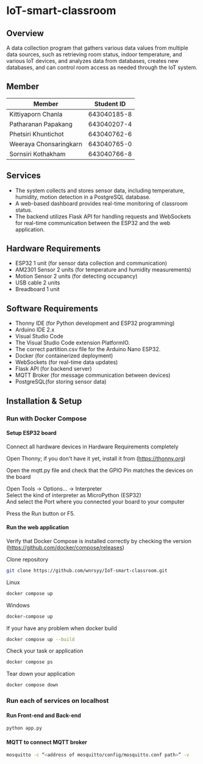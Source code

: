 # IoT-smart-classroom

## Overview

A data collection program that gathers various data values from multiple data sources, such as retrieving room status, indoor temperature, and various IoT devices, and analyzes data from databases, creates new databases, and can control room access as needed through the IoT system.

## Member

| Member                 | Student ID  |
| ---------------------- | ----------- |
| Kittiyaporn Chanla     | 643040185-8 |
| Patharanan Papakang    | 643040207-4 |
| Phetsiri Khuntichot    | 643040762-6 |
| Weeraya Chonsaringkarn | 643040765-0 |
| Sornsiri Kothakham     | 643040766-8 |

## Services

- The system collects and stores sensor data, including temperature, humidity, motion detection in a PostgreSQL database.
- A web-based dashboard provides real-time monitoring of classroom status.
- The backend utilizes Flask API for handling requests and WebSockets for real-time communication between the ESP32 and the web application.

## Hardware Requirements

- ESP32 1 unit (for sensor data collection and communication)
- AM2301 Sensor 2 units (for temperature and humidity measurements)
- Motion Sensor 2 units (for detecting occupancy)
- USB cable 2 units
- Breadboard 1 unit

## Software Requirements

- Thonny IDE (for Python development and ESP32 programming)
- Arduino IDE 2.x
- Visual Studio Code
- The Visual Studio Code extension PlatformIO.
- The correct partition.csv file for the Arduino Nano ESP32.
- Docker (for containerized deployment)
- WebSockets (for real-time data updates)
- Flask API (for backend server)
- MQTT Broker (for message communication between devices)
- PostgreSQL(for storing sensor data)

## Installation & Setup

### Run with Docker Compose

#### Setup ESP32 board

Connect all hardware devices in Hardware Requirements completely

Open Thonny; if you don't have it yet, install it from (https://thonny.org)

Open the mqtt.py file and check that the GPIO Pin matches the devices on the board

Open Tools -> Options... -> Interpreter \
Select the kind of interpreter as MicroPython (ESP32) \
And select the Port where you connected your board to your computer

Press the Run button or F5.

#### Run the web application

Verify that Docker Compose is installed correctly by checking the version
(https://github.com/docker/compose/releases)

Clone repository

```bash
git clone https://github.com/wnrsyy/IoT-smart-classroom.git
```

Linux

```bash
docker compose up
```

Windows

```powershell
docker-compose up
```

If your have any problem when docker build

```bash
docker compose up --build
```

Check your task or application

```bash
docker compose ps
```

Tear down your application

```bash
docker compose down
```

### Run each of services on localhost

#### Run Front-end and Back-end

```bash
python app.py
```

#### MQTT to connect MQTT broker

```bash
mosquitto -c “<address of mosquitto/config/mosquitto.conf path>” -v
```
